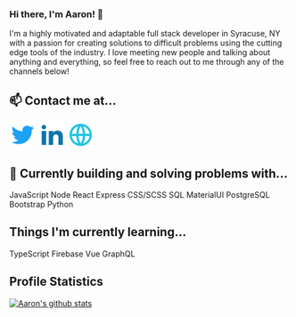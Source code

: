 ### Hi there, I'm Aaron! 👋

I'm a highly motivated and adaptable full stack developer in Syracuse, NY with a passion for creating solutions to difficult problems using the cutting edge tools of the industry. I love meeting new people and talking about anything and everything, so feel free to reach out to me through any of the channels below!

## 📫 Contact me at...

<a target="_blank" href="https://twitter.com/UpstateCoder91"><img src="/images/twitter.svg" alt="twitter-logo"/></a> <a target="_blank" href="https://www.linkedin.com/in/aarongillies/"><img src="/images/linkedIn.svg"  alt="ln-logo"/></a> <a target="_blank" href="https://www.aarongillies.dev"><img src="/images/web.svg" alt="web-logo"/></a>

## 🔭 Currently building and solving problems with...

JavaScript Node
React Express
CSS/SCSS SQL
MaterialUI PostgreSQL
Bootstrap Python

## Things I'm currently learning...

TypeScript Firebase
Vue GraphQL

## Profile Statistics

[![Aaron's github stats](https://github-readme-stats.vercel.app/api?username=Hail91&theme=gotham&hide=stars)](https://github.com/anuraghazra/github-readme-stats)
